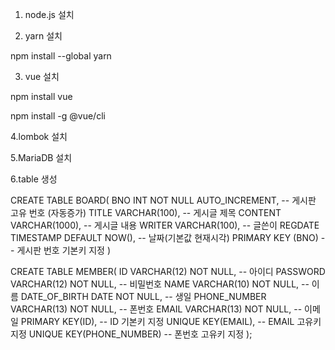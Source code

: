 1. node.js 설치

2. yarn 설치

npm install --global yarn

3. vue 설치
 
npm install vue

npm install -g @vue/cli

4.lombok 설치

5.MariaDB 설치

6.table 생성

CREATE TABLE BOARD(
	BNO INT NOT NULL AUTO_INCREMENT,	-- 게시판 고유 번호 (자동증가)
	TITLE VARCHAR(100),	-- 게시글 제목
	CONTENT VARCHAR(1000),	-- 게시글 내용
	WRITER VARCHAR(100),	-- 글쓴이
	REGDATE TIMESTAMP DEFAULT NOW(),	-- 날짜(기본값 현재시각)
	PRIMARY KEY (BNO)	-- 게시판 번호 기본키 지정
)

CREATE TABLE MEMBER(
	ID VARCHAR(12) NOT NULL,	-- 아이디
	PASSWORD VARCHAR(12) NOT NULL,	-- 비밀번호
	NAME VARCHAR(10) NOT NULL,	-- 이름
	DATE_OF_BIRTH DATE NOT NULL,	-- 생일
	PHONE_NUMBER VARCHAR(13) NOT NULL, -- 폰번호
	EMAIL VARCHAR(13) NOT NULL,	-- 이메일
	PRIMARY KEY(ID),	-- ID 기본키 지정
	UNIQUE KEY(EMAIL),	-- EMAIL 고유키 지정
	UNIQUE KEY(PHONE_NUMBER)	-- 폰번호 고유키 지정
);
